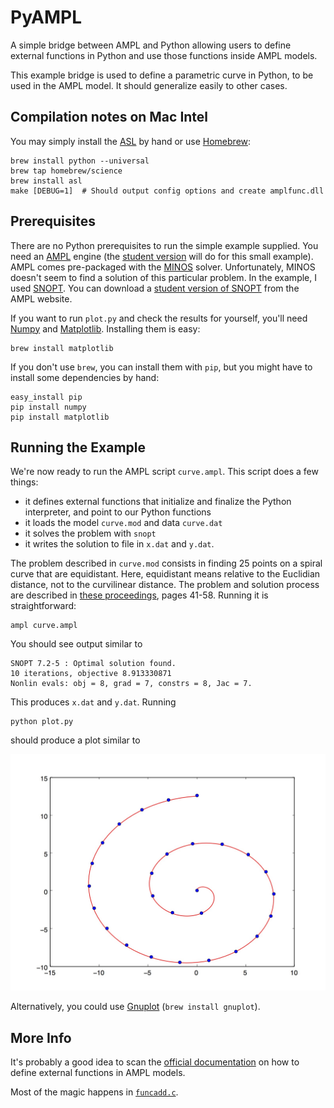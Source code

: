 # PyAMPL

A simple bridge between AMPL and Python allowing users to define external functions in Python and use those functions inside AMPL models.

This example bridge is used to define a parametric curve in Python, to be used in the AMPL model. It should generalize easily to other cases.


## Compilation notes on Mac Intel

You may simply install the [ASL](http://www.ampl.com/netlib/ampl/solvers.tgz) by hand or use [Homebrew](http://brew.sh):

    brew install python --universal
    brew tap homebrew/science
    brew install asl
    make [DEBUG=1]  # Should output config options and create amplfunc.dll

## Prerequisites

There are no Python prerequisites to run the simple example supplied. You need an [AMPL](http://www.ampl.com) engine (the [student version](http://ampl.com/DOWNLOADS/details.html#Unix) will do for this small example). AMPL comes pre-packaged with the [MINOS](http://www.stanford.edu/group/SOL/minos.htm) solver. Unfortunately, MINOS doesn't seem to find a solution of this particular problem. In the example, I used [SNOPT](http://www.stanford.edu/group/SOL/snopt.htm). You can download a [student version of SNOPT](http://ampl.com/DOWNLOADS/details.html#SNOPT) from the AMPL website.

If you want to run `plot.py` and check the results for yourself, you'll need [Numpy](http://www.numpy.org/) and [Matplotlib](http://matplotlib.org/). Installing them is easy:

    brew install matplotlib

If you don't use `brew`, you can install them with `pip`, but you might have to install some dependencies by hand:

    easy_install pip
    pip install numpy
    pip install matplotlib

## Running the Example

We're now ready to run the AMPL script `curve.ampl`. This script does a few things:

* it defines external functions that initialize and finalize the Python interpreter, and point to our Python functions
* it loads the model `curve.mod` and data `curve.dat`
* it solves the problem with `snopt`
* it writes the solution to file in `x.dat` and `y.dat`.

The problem described in `curve.mod` consists in finding 25 points on a spiral curve that are equidistant. Here, equidistant means relative to the Euclidian distance, not to the curvilinear distance. The problem and solution process are described in [these proceedings](http://www.crm.umontreal.ca/probindustriels2011/pdf/cr2011.pdf), pages 41-58. Running it is straightforward:

    ampl curve.ampl

You should see output similar to

    SNOPT 7.2-5 : Optimal solution found.
    10 iterations, objective 8.913330871
    Nonlin evals: obj = 8, grad = 7, constrs = 8, Jac = 7.

This produces `x.dat` and `y.dat`. Running

    python plot.py

should produce a plot similar to

![Spiral example](spiral.jpg)

Alternatively, you could use [Gnuplot](http://www.gnuplot.info/) (`brew install gnuplot`).

## More Info

It's probably a good idea to scan the [official documentation](http://netlib.org/ampl/solvers/funclink/) on how to define external functions in AMPL models.

Most of the magic happens in
[`funcadd.c`](https://github.com/dpo/pyampl/blob/master/funcadd.c).
